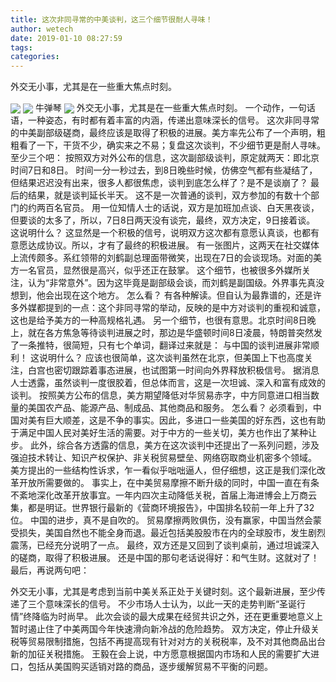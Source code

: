 ```yaml
---
title: 这次非同寻常的中美谈判，这三个细节很耐人寻味！
author: wetech
date: 2019-01-10 08:27:59
tags: 
categories: 
---
```

外交无小事，尤其是在一些重大焦点时刻。
<!-- more -->
<img align="center" border="0" src="https://imgcdn.yicai.com/uppics/images/2019/01/e6aa825e22a83b566ec8d43b82a02526.jpg" />
<img align="center" border="0" src="https://imgcdn.yicai.com/uppics/images/2019/01/aa6689609b2cf0b04fd556d4fca493dc.jpg" />
牛弹琴
<img align="center" border="0" src="https://imgcdn.yicai.com/uppics/images/2019/01/8ba79f7403e08e79f6147f6fd757031f.jpg" />
外交无小事，尤其是在一些重大焦点时刻。
一个动作，一句话语，一种姿态，有时都有着丰富的内涵，传递出意味深长的信号。
这次非同寻常的中美副部级磋商，最终应该是取得了积极的进展。美方率先公布了一个声明，粗粗看了一下，干货不少，确实来之不易；复盘这次谈判，不少细节更是耐人寻味。
至少三个吧：
按照双方对外公布的信息，这次副部级谈判，原定就两天：即北京时间7日和8日。
时间一分一秒过去，到8日晚些时候，仿佛空气都有些凝结了，但结果迟迟没有出来，很多人都很焦虑，谈判到底怎么样了？是不是谈崩了？
最后的结果，就是谈判延长半天。
这不是一次普通的谈判，双方参加的有数十个部门的约两百名官员。
用一位知情人士的话说，双方是加班加点谈、白天黑夜谈，但要谈的太多了，所以，7日8日两天没有谈完，最终，双方决定，9日接着谈。
这说明什么？
这显然是一个积极的信号，说明双方这次都有意愿认真谈，也都有意愿达成协议。所以，才有了最终的积极进展。
有一张图片，这两天在社交媒体上流传颇多。系红领带的刘鹤副总理面带微笑，出现在7日的会谈现场。对面的美方一名官员，显然很是高兴，似乎还正在鼓掌。
这个细节，也被很多外媒所关注，认为“非常意外”。因为这毕竟是副部级会谈，而刘鹤是副国级。外界事先真没想到，他会出现在这个地方。
怎么看？
有各种解读。但自认为最靠谱的，还是许多外媒都提到的一点：这个非同寻常的举动，反映的是中方对谈判的重视和诚意，这也是给予美方的一种高规格礼遇。
另一个细节，也很有意思。北京时间8日晚上，就在各方焦急等待谈判进展之时，那边是华盛顿时间8日凌晨，特朗普突然发了一条推特，很简短，只有七个单词，翻译过来就是：
与中国的谈判进展非常顺利！
这说明什么？
应该也很简单，这次谈判虽然在北京，但美国上下也高度关注，白宫也密切跟踪着事态进展，也试图第一时间向外界释放积极信号。
据消息人士透露，虽然谈判一度很胶着，但总体而言，这是一次坦诚、深入和富有成效的谈判。
按照美方公布的信息，美方期望降低对华贸易赤字，中方同意进口相当数量的美国农产品、能源产品、制成品、其他商品和服务。
怎么看？
必须看到，中国对美有巨大顺差，这是不争的事实。因此，多进口一些美国的好东西，这也有助于满足中国人民对美好生活的需要。对于中方的一些关切，美方也作出了某种让步。
此外，综合各方透露的信息，美方在这次谈判中还提出了一系列问题，涉及强迫技术转让、知识产权保护、非关税贸易壁垒、网络窃取商业机密多个领域。
美方提出的一些结构性诉求，乍一看似乎咄咄逼人，但仔细想，这正是我们深化改革开放所需要做的。
事实上，在中美贸易摩擦不断升级的同时，中国一直在有条不紊地深化改革开放事宜。一年内四次主动降低关税，首届上海进博会上万商云集，都是明证。世界银行最新的《营商环境报告》，中国排名较前一年上升了32位。
中国的进步，真不是自吹的。
贸易摩擦两败俱伤，没有赢家，中国当然会蒙受损失，美国自然也不能全身而退。最近包括美股股市在内的全球股市，发生剧烈震荡，已经充分说明了一点。
最终，双方还是又回到了谈判桌前，通过坦诚深入的磋商，取得了积极进展。
还是中国的那句老话说得好：和气生财。这就对了！
最后，再说两句吧：
 
 
外交无小事，尤其是考虑到当前中美关系正处于关键时刻。这个最新进展，至少传递了三个意味深长的信号。
不少市场人士认为，以此一天的走势判断“圣诞行情”终降临为时尚早。
此次会谈的最大成果在经贸共识之外，还在更重要地意义上暂时遏止住了中美两国今年快速滑向新冷战的危险趋势。
双方决定，停止升级关税等贸易限制措施，包括不再提高现有针对对方的关税税率，及不对其他商品出台新的加征关税措施。
王毅在会上说，中方愿意根据国内市场和人民的需要扩大进口，包括从美国购买适销对路的商品，逐步缓解贸易不平衡的问题。
